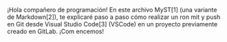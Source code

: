 ¡Hola compañero de programación! 
En este archivo MyST[1] (una variante de Markdown[2]),
 te explicaré paso a paso cómo realizar un ron mit y push en Git desde Visual Studio Code[3] (VSCode) en un proyecto previamente 
 creado en GitLab. ¡Com encemos!